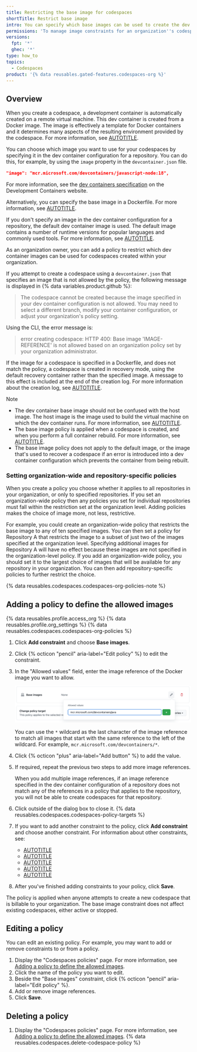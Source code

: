 ```yaml
---
title: Restricting the base image for codespaces
shortTitle: Restrict base image
intro: You can specify which base images can be used to create the dev container for new codespaces created within your organization.
permissions: 'To manage image constraints for an organization''s codespaces, you must be an owner of the organization.'
versions:
  fpt: '*'
  ghec: '*'
type: how_to
topics:
  - Codespaces
product: '{% data reusables.gated-features.codespaces-org %}'
---
```


## Overview

When you create a codespace, a development container is automatically created on a remote virtual machine. This dev container is created from a Docker image. The image is effectively a template for Docker containers and it determines many aspects of the resulting environment provided by the codespace. For more information, see [AUTOTITLE](/codespaces/overview#what-is-a-codespace).

You can choose which image you want to use for your codespaces by specifying it in the dev container configuration for a repository. You can do this, for example, by using the `image` property in the `devcontainer.json` file.

```json copy
"image": "mcr.microsoft.com/devcontainers/javascript-node:18",
```

For more information, see the [dev containers specification](https://containers.dev/implementors/json_reference/#image-specific) on the Development Containers website.

Alternatively, you can specify the base image in a Dockerfile. For more information, see [AUTOTITLE](/codespaces/setting-up-your-project-for-codespaces/adding-a-dev-container-configuration/introduction-to-dev-containers#dockerfile).

If you don't specify an image in the dev container configuration for a repository, the default dev container image is used. The default image contains a number of runtime versions for popular languages and commonly used tools. For more information, see [AUTOTITLE](/codespaces/setting-up-your-project-for-codespaces/adding-a-dev-container-configuration/introduction-to-dev-containers#using-the-default-dev-container-configuration).

As an organization owner, you can add a policy to restrict which dev container images can be used for codespaces created within your organization.

If you attempt to create a codespace using a `devcontainer.json` that specifies an image that is not allowed by the policy, the following message is displayed in {% data variables.product.github %}:

> The codespace cannot be created because the image specified in your dev container configuration is not allowed. You may need to select a different branch, modify your container configuration, or adjust your organization's policy setting.

Using the CLI, the error message is:

> error creating codespace: HTTP 400: Base image 'IMAGE-REFERENCE' is not allowed based on an organization policy set by your organization administrator.

If the image for a codespace is specified in a Dockerfile, and does not match the policy, a codespace is created in recovery mode, using the default recovery container rather than the specified image. A message to this effect is included at the end of the creation log. For more information about the creation log, see [AUTOTITLE](/codespaces/troubleshooting/github-codespaces-logs#creation-logs).

> [!NOTE]
> * The dev container base image should not be confused with the host image. The host image is the image used to build the virtual machine on which the dev container runs. For more information, see [AUTOTITLE](/codespaces/setting-your-user-preferences/choosing-the-stable-or-beta-host-image).
> * The base image policy is applied when a codespace is created, and when you perform a full container rebuild. For more information, see [AUTOTITLE](/codespaces/getting-started/understanding-the-codespace-lifecycle#rebuilding-a-codespace).
> * The base image policy does not apply to the default image, or the image that's used to recover a codespace if an error is introduced into a dev container configuration which prevents the container from being rebuilt.

### Setting organization-wide and repository-specific policies

When you create a policy you choose whether it applies to all repositories in your organization, or only to specified repositories. If you set an organization-wide policy then any policies you set for individual repositories must fall within the restriction set at the organization level. Adding policies makes the choice of image more, not less, restrictive.

For example, you could create an organization-wide policy that restricts the base image to any of ten specified images. You can then set a policy for Repository A that restricts the image to a subset of just two of the images specified at the organization level. Specifying additional images for Repository A will have no effect because these images are not specified in the organization-level policy. If you add an organization-wide policy, you should set it to the largest choice of images that will be available for any repository in your organization. You can then add repository-specific policies to further restrict the choice.

{% data reusables.codespaces.codespaces-org-policies-note %}

## Adding a policy to define the allowed images

{% data reusables.profile.access_org %}
{% data reusables.profile.org_settings %}
{% data reusables.codespaces.codespaces-org-policies %}
1. Click **Add constraint** and choose **Base images**.
1. Click {% octicon "pencil" aria-label="Edit policy" %} to edit the constraint.
1. In the "Allowed values" field, enter the image reference of the Docker image you want to allow.

   ![Screenshot of the image reference "mcr.microsoft.com/devcontainers/java" entered in the "Allowed values" field.](/assets/images/help/codespaces/image-allowed-values.png)

   You can use the `*` wildcard as the last character of the image reference to match all images that start with the same reference to the left of the wildcard. For example, `mcr.microsoft.com/devcontainers/*`.

1. Click {% octicon "plus" aria-label="Add button" %} to add the value.
1. If required, repeat the previous two steps to add more image references.

   When you add multiple image references, if an image reference specified in the dev container configuration of a repository does not match any of the references in a policy that applies to the repository, you will not be able to create codespaces for that repository.

1. Click outside of the dialog box to close it.
{% data reusables.codespaces.codespaces-policy-targets %}
1. If you want to add another constraint to the policy, click **Add constraint** and choose another constraint. For information about other constraints, see:
   * [AUTOTITLE](/codespaces/managing-codespaces-for-your-organization/restricting-access-to-machine-types)
   * [AUTOTITLE](/codespaces/managing-codespaces-for-your-organization/restricting-the-number-of-organization-billed-codespaces-a-user-can-create)
   * [AUTOTITLE](/codespaces/managing-codespaces-for-your-organization/restricting-the-visibility-of-forwarded-ports)
   * [AUTOTITLE](/codespaces/managing-codespaces-for-your-organization/restricting-the-idle-timeout-period)
   * [AUTOTITLE](/codespaces/managing-codespaces-for-your-organization/restricting-the-retention-period-for-codespaces)

1. After you've finished adding constraints to your policy, click **Save**.

The policy is applied when anyone attempts to create a new codespace that is billable to your organization. The base image constraint does not affect existing codespaces, either active or stopped.

## Editing a policy

You can edit an existing policy. For example, you may want to add or remove constraints to or from a policy.

1. Display the "Codespaces policies" page. For more information, see [Adding a policy to define the allowed images](#adding-a-policy-to-define-the-allowed-images).
1. Click the name of the policy you want to edit.
1. Beside the "Base images" constraint, click {% octicon "pencil" aria-label="Edit policy" %}.
1. Add or remove image references.
1. Click **Save**.

## Deleting a policy

1. Display the "Codespaces policies" page. For more information, see [Adding a policy to define the allowed images](#adding-a-policy-to-define-the-allowed-images).
{% data reusables.codespaces.delete-codespace-policy %}
